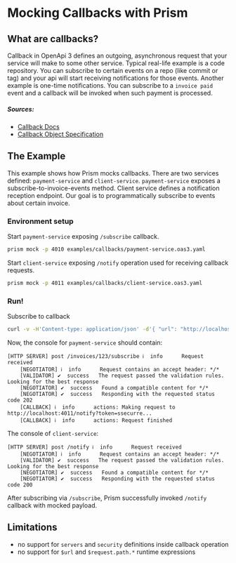 # Mocking Callbacks with Prism

## What are callbacks?

Callback in OpenApi 3 defines an outgoing, asynchronous request that your service will make to some other service. Typical real-life example is a code repository. You can subscribe to certain events on a repo (like commit or tag) and your api will start receiving notifications for those events. Another example is one-time notifications. You can subscribe to a `invoice paid` event and a callback will be invoked when such payment is processed.

##### Sources:

- [Callback Docs](https://swagger.io/docs/specification/callbacks/)
- [Callback Object Specification](https://github.com/OAI/OpenAPI-Specification/blob/master/versions/3.0.2.md#callbackObject)

## The Example

This example shows how Prism mocks callbacks. There are two services defined: `payment-service` and `client-service`. `payment-service` exposes a subscribe-to-invoice-events method. Client service defines a notification reception endpoint. Our goal is to programmatically subscribe to events about certain invoice.

### Environment setup

Start `payment-service` exposing `/subscribe` callback.

```bash
prism mock -p 4010 examples/callbacks/payment-service.oas3.yaml
```

Start `client-service` exposing `/notify` operation used for receiving callback requests.

```bash
prism mock -p 4011 examples/callbacks/client-service.oas3.yaml
```

### Run!

Subscribe to callback

```bash
curl -v -H'Content-type: application/json' -d'{ "url": "http://localhost:4011/notify", "token": "ssecurre" }' http://127.0.0.1:4010/invoices/123/subscribe
```

Now, the console for `payment-service` should contain:

```
[HTTP SERVER] post /invoices/123/subscribe ℹ  info      Request received
    [NEGOTIATOR] ℹ  info      Request contains an accept header: */*
    [VALIDATOR] ✔  success   The request passed the validation rules. Looking for the best response
    [NEGOTIATOR] ✔  success   Found a compatible content for */*
    [NEGOTIATOR] ✔  success   Responding with the requested status code 202
    [CALLBACK] ℹ  info      actions: Making request to http://localhost:4011/notify?token=ssecurre...
    [CALLBACK] ℹ  info      actions: Request finished
```

The console of `client-service`:

```
[HTTP SERVER] post /notify ℹ  info      Request received
    [NEGOTIATOR] ℹ  info      Request contains an accept header: */*
    [VALIDATOR] ✔  success   The request passed the validation rules. Looking for the best response
    [NEGOTIATOR] ✔  success   Found a compatible content for */*
    [NEGOTIATOR] ✔  success   Responding with the requested status code 200
```

After subscribing via `/subscribe`, Prism successfully invoked `/notify` callback with mocked payload.

## Limitations
- no support for `servers` and `security` definitions inside callback operation
- no support for `$url` and `$request.path.*` runtime expressions
